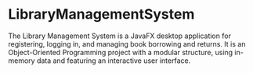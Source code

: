 # LibraryManagementSystem
The Library Management System is a JavaFX desktop application for registering, logging in, and managing book borrowing and returns. It is an Object-Oriented Programming project with a modular structure, using in-memory data and featuring an interactive user interface.
